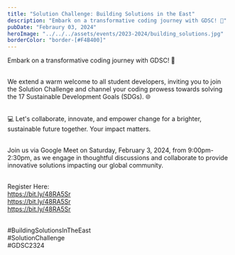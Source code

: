 ```yaml
---
title: "Solution Challenge: Building Solutions in the East"
description: "Embark on a transformative coding journey with GDSC! 🚀"
pubDate: "Febraury 03, 2024"
heroImage: "../../../assets/events/2023-2024/building_solutions.jpg"
borderColor: "border-[#F4B400]"
---
```


Embark on a transformative coding journey with GDSC! 🚀 <br /><br />

We extend a warm welcome to all student developers, inviting you to join the Solution Challenge and channel your coding prowess towards solving the 17 Sustainable Development Goals (SDGs). 🌐 <br /><br />

💻 Let's collaborate, innovate, and empower change for a brighter, sustainable future together. Your impact matters. <br /><br />

Join us via Google Meet on Saturday, February 3, 2024, from 9:00pm-2:30pm, as we engage in thoughtful discussions and collaborate to provide innovative solutions impacting our global community. <br /> <br />

Register Here: <br />
https://bit.ly/48RA5Sr <br />
https://bit.ly/48RA5Sr <br />
https://bit.ly/48RA5Sr <br /><br />


#BuildingSolutionsInTheEast <br />
#SolutionChallenge <br />
#GDSC2324 <br />

